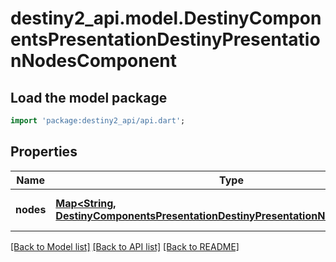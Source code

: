 # destiny2_api.model.DestinyComponentsPresentationDestinyPresentationNodesComponent

## Load the model package
```dart
import 'package:destiny2_api/api.dart';
```

## Properties
Name | Type | Description | Notes
------------ | ------------- | ------------- | -------------
**nodes** | [**Map&lt;String, DestinyComponentsPresentationDestinyPresentationNodeComponent&gt;**](DestinyComponentsPresentationDestinyPresentationNodeComponent.md) |  | [optional] [default to {}]

[[Back to Model list]](../README.md#documentation-for-models) [[Back to API list]](../README.md#documentation-for-api-endpoints) [[Back to README]](../README.md)


